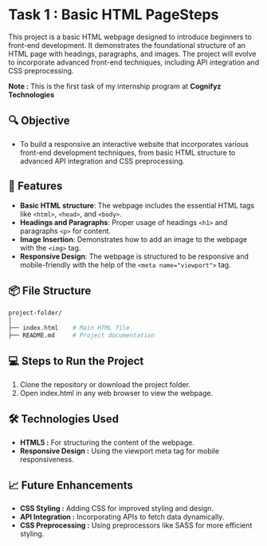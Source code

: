 # Task 1 : Basic HTML PageSteps 
This project is a basic HTML webpage designed to introduce beginners to front-end development. It demonstrates the foundational structure of an HTML page with headings, paragraphs, and images. The project will evolve to incorporate advanced front-end techniques, including API integration and CSS preprocessing.

**Note :** This is the first task of my internship program at **Cognifyz Technologies**

## 🔍 Objective
- To build a responsive an interactive website that incorporates various front-end development techniques, from basic HTML structure to advanced API integration and CSS preprocessing.

## 🎯 Features

- **Basic HTML structure**: The webpage includes the essential HTML tags like `<html>`, `<head>`, and `<body>`.
- **Headings and Paragraphs**: Proper usage of headings `<h1>` and paragraphs `<p>` for content.
- **Image Insertion**: Demonstrates how to add an image to the webpage with the `<img>` tag.
- **Responsive Design**: The webpage is structured to be responsive and mobile-friendly with the help of the `<meta name="viewport">` tag.

## 📦 File Structure

```bash
project-folder/
│
├── index.html    # Main HTML file
├── README.md     # Project documentation
```

## 💻 Steps to Run the Project
1. Clone the repository or download the project folder.
2. Open index.html in any web browser to view the webpage.

## 🛠️ Technologies Used
- **HTML5 :** For structuring the content of the webpage.
- **Responsive Design :** Using the viewport meta tag for mobile responsiveness.

## 📈 Future Enhancements
- **CSS Styling :** Adding CSS for improved styling and design.
- **API Integration :** Incorporating APIs to fetch data dynamically.
- **CSS Preprocessing :** Using preprocessors like SASS for more efficient styling.
